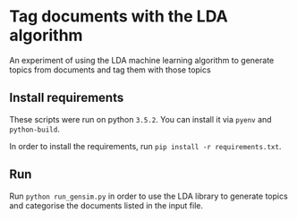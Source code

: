 # Tag documents with the LDA algorithm

An experiment of using the LDA machine learning algorithm to generate topics
from documents and tag them with those topics

## Install requirements

These scripts were run on python `3.5.2`. You can install it via `pyenv` and
`python-build`.

In order to install the requirements, run `pip install -r requirements.txt`.

## Run

Run `python run_gensim.py` in order to use the LDA library to generate topics and
categorise the documents listed in the input file.
